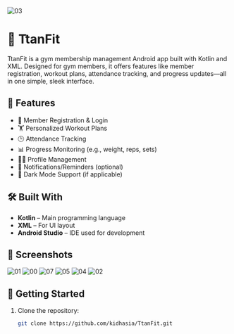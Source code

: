 ![03](https://github.com/user-attachments/assets/3eae30eb-15a3-476b-b4d5-a3d154461542)
# 💪 TtanFit

TtanFit is a gym membership management Android app built with Kotlin and XML. Designed for gym members, it offers features like member registration, workout plans, attendance tracking, and progress updates—all in one simple, sleek interface.

## 📱 Features

- 📝 Member Registration & Login  
- 🏋️ Personalized Workout Plans  
- 🕒 Attendance Tracking  
- 📊 Progress Monitoring (e.g., weight, reps, sets)  
- 🧑‍💼 Profile Management  
- 🔔 Notifications/Reminders (optional)  
- 🌙 Dark Mode Support (if applicable)

## 🛠️ Built With

- **Kotlin** – Main programming language  
- **XML** – For UI layout  
- **Android Studio** – IDE used for development 


## 📸 Screenshots

![01](https://github.com/user-attachments/assets/4724eb75-78c5-4127-9d82-e547f3ded17a)
![00](https://github.com/user-attachments/assets/86c37f20-3c2f-4a87-960e-432d89222f3d)
![07](https://github.com/user-attachments/assets/fb934f2d-b838-4df5-bc81-745e0c82c2cf)
![05](https://github.com/user-attachments/assets/c7f19ae2-b946-4e3f-b01f-443a71fe8c0f)
![04](https://github.com/user-attachments/assets/f1f8ff33-5c3a-4edc-83f8-03bc9dd612aa)
![02](https://github.com/user-attachments/assets/50d4d8e4-0f27-41ee-b177-c9e0e3e5a69a)


## 🚀 Getting Started

1. Clone the repository:
   ```bash
   git clone https://github.com/kidhasia/TtanFit.git

